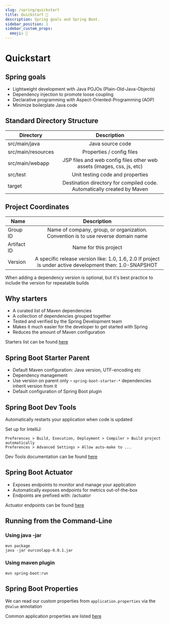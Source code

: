 ```yaml
---
slug: /spring/quickstart
title: Quickstart 🏃‍
description: Spring goals and Spring Boot.
sidebar_position: 1
sidebar_custom_props:
  emoji: 🏃‍
---
```


# Quickstart

## Spring goals
* Lightweight development with Java POJOs (Plain-Old-Java-Objects)
* Dependency injection to promote loose coupling
* Declarative programming with Aspect-Oriented-Programming (AOP)
* Minimize boilerplate Java code

## Standard Directory Structure

| Directory          |                               Description                                |
|--------------------|:------------------------------------------------------------------------:|
| src/main/java      |                             Java source code                             |
| src/main/resources |                        Properties / config files                         |
| src/main/webapp    |  JSP files and web config files other web assets (images, css, js, etc)  |
| src/test           |                     Unit testing code and properties                     |
| target             | Destination directory for compiled code.  Automatically created by Maven |

## Project Coordinates

| Name        |                                               Description                                                |
|-------------|:--------------------------------------------------------------------------------------------------------:|
| Group ID    |            Name of company, group, or organization. Convention is to use reverse domain name             |
| Artifact ID |                                          Name for this project                                           |
| Version     | A specific release version like: 1.0, 1.6, 2.0 If project is under active development then: 1.0-SNAPSHOT |                                                                                |

When adding a dependency version is optional,
but it's best practice to include the version for repeatable builds

## Why starters
* A curated list of Maven dependencies
* A collection of dependencies grouped together
* Tested and verified by the Spring Development team
* Makes it much easier for the developer to get started with Spring
* Reduces the amount of Maven configuration

Starters list can be found [here](https://docs.spring.io/spring-boot/docs/current/reference/htmlsingle/#using.build-systems.starters)

## Spring Boot Starter Parent

* Default Maven configuration: Java version, UTF-encoding etc
* Dependency management
* Use version on parent only – `spring-boot-starter-*` dependencies inherit version from it
* Default configuration of Spring Boot plugin

## Spring Boot Dev Tools

Automatically restarts your application when code is updated

Set up for IntelliJ:

```
Preferences > Build, Execution, Deployment > Compiler > Build project automatically
Preferences > Advanced Settings > Allow auto-make to ...
```

Dev Tools documentation can be found [here](https://docs.spring.io/spring-boot/docs/current/reference/htmlsingle/#using.devtools) 

## Spring Boot Actuator

* Exposes endpoints to monitor and manage your application
* Automatically exposes endpoints for metrics out-of-the-box
* Endpoints are prefixed with: /actuator

Actuator endpoints can be found [here](https://docs.spring.io/spring-boot/docs/current/reference/htmlsingle/#actuator.endpoints)

## Running from the Command-Line

### Using java -jar

```shell
mvn package
java -jar ourcoolapp-0.0.1.jar
```

### Using maven plugin

```shell
mvn spring-boot:run
```

## Spring Boot Properties

We can read our custom properties from `application.properties`
via the `@Value` annotation

Common application properties are listed [here](https://docs.spring.io/spring-boot/docs/current/reference/html/application-properties.html#appendix.application-properties)
